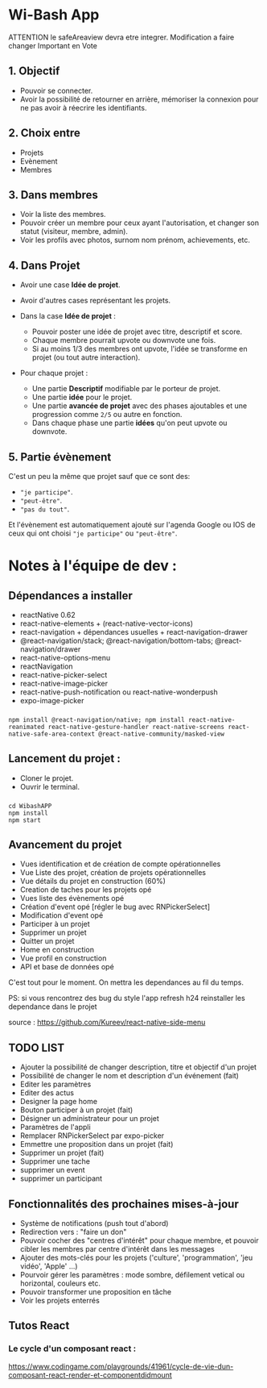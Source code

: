 # Wi-Bash App

ATTENTION le safeAreaview devra etre integrer.
Modification a faire changer Important en Vote

## 1. Objectif

-   Pouvoir se connecter.
-   Avoir la possibilité de retourner en arrière, mémoriser la connexion pour ne pas avoir à réecrire les identifiants.

## 2. Choix entre

-   Projets
-   Evènement
-   Membres

## 3. Dans membres

-   Voir la liste des membres.
-   Pouvoir créer un membre pour ceux ayant l'autorisation, et changer son statut (visiteur, membre, admin).
-   Voir les profils avec photos, surnom nom prénom, achievements, etc.

## 4. Dans Projet

-   Avoir une case **Idée de projet**.
-   Avoir d'autres cases représentant les projets.

-   Dans la case **Idée de projet** :

    -   Pouvoir poster une idée de projet avec titre, descriptif et score.
    -   Chaque membre pourrait upvote ou downvote une fois.
    -   Si au moins 1/3 des membres ont upvote, l'idée se transforme en projet (ou tout autre interaction).

-   Pour chaque projet :

    -   Une partie **Descriptif** modifiable par le porteur de projet.
    -   Une partie **idée** pour le projet.
    -   Une partie **avancée de projet** avec des phases ajoutables et une progression comme `2/5` ou autre en fonction.
    -   Dans chaque phase une partie **idées** qu'on peut upvote ou downvote.

## 5. Partie évènement

C'est un peu la même que projet sauf que ce sont des:

-   `"je participe"`.
-   `"peut-être"`.
-   `"pas du tout"`.

Et l'évènement est automatiquement ajouté sur l'agenda Google ou IOS de ceux qui ont choisi `"je participe"` ou `"peut-être"`.

# Notes à l'équipe de dev :

## Dépendances a installer

-   reactNative 0.62
-   react-native-elements + (react-native-vector-icons)
-   react-navigation + dépendances usuelles + react-navigation-drawer
-   @react-navigation/stack; @react-navigation/bottom-tabs; @react-navigation/drawer
-   react-native-options-menu
-   reactNavigation
-   react-native-picker-select
-   react-native-image-picker
-   react-native-push-notification ou react-native-wonderpush
-   expo-image-picker

###

    npm install @react-navigation/native; npm install react-native-reanimated react-native-gesture-handler react-native-screens react-native-safe-area-context @react-native-community/masked-view

## Lancement du projet :

-   Cloner le projet.
-   Ouvrir le terminal.

###

    cd WibashAPP
    npm install
    npm start

## Avancement du projet
-   Vues identification et de création de compte opérationnelles
-   Vue Liste des projet, création de projets opérationnelles
-   Vue détails du projet en construction (60%)
-   Creation de taches pour les projets opé
-   Vues liste des évènements opé
-   Création d'event opé [régler le bug  avec RNPickerSelect]
-   Modification d'event opé
-   Participer à un projet
-   Supprimer un projet
-   Quitter un projet
-   Home en construction
-   Vue profil en construction
-   API et base de données opé


C'est tout pour le moment. On mettra les dependances au fil du temps.

PS: si vous rencontrez des bug du style l'app refresh h24 reinstaller les dependance dans le projet

source :
https://github.com/Kureev/react-native-side-menu

## TODO LIST
-   Ajouter la possibilité de changer description, titre et objectif d'un projet
-   Possibilité de changer le nom et description d'un événement (fait)
-   Editer les paramètres
-   Editer des actus
-   Designer la page home
-   Bouton participer à un projet (fait)
-   Désigner un administrateur pour un projet
-   Paramètres de l'appli
-   Remplacer RNPickerSelect par expo-picker
-   Emmettre une proposition dans un projet (fait)
-   Supprimer un projet (fait)
-   Supprimer une tache
-   supprimer un event
-   supprimer un participant

## Fonctionnalités des prochaines mises-à-jour
-   Système de notifications (push tout d'abord)
-   Redirection vers : "faire un don"
-   Pouvoir cocher des "centres d'intérêt" pour chaque membre, et pouvoir cibler les membres par centre d'intérêt dans les messages
-   Ajouter des mots-clés pour les projets ('culture', 'programmation', 'jeu vidéo', 'Apple' ...)
-   Pourvoir gérer les paramètres : mode sombre, défilement vetical ou horizontal, couleurs etc.
-   Pouvoir transformer une proposition en tâche
-   Voir les projets enterrés


## Tutos React

### Le cycle d'un composant react :
https://www.codingame.com/playgrounds/41961/cycle-de-vie-dun-composant-react-render-et-componentdidmount